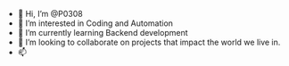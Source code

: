 - 👋 Hi, I’m @P0308
- 👀 I’m interested in Coding and Automation
- 🌱 I’m currently learning Backend development
- 💞️ I’m looking to collaborate on projects that impact the world we live in.
- 📫 

<!---
P0308/P0308 is a ✨ special ✨ repository because its `README.md` (this file) appears on your GitHub profile.
You can click the Preview link to take a look at your changes.
--->
